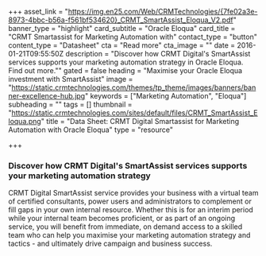 +++
asset_link = "https://img.en25.com/Web/CRMTechnologies/{7fe02a3e-8973-4bbc-b56a-f561bf534620}_CRMT_SmartAssist_Eloqua_V2.pdf"
banner_type = "highlight"
card_subtitle = "Oracle Eloqua"
card_title = "CRMT Smartassist for Marketing Automation with"
contact_type = "button"
content_type = "Datasheet"
cta = "Read more"
cta_image = ""
date = 2016-01-21T09:55:50Z
description = "Discover how CRMT Digital's SmartAssist services supports your marketing automation strategy in Oracle Eloqua. Find out more.\""
gated = false
heading = "Maximise your Oracle Eloqua investment with SmartAssist"
image = "https://static.crmtechnologies.com/themes/tp_theme/images/banners/banner-excellence-hub.jpg"
keywords = ["Marketing Automation", "Eloqua"]
subheading = ""
tags = []
thumbnail = "https://static.crmtechnologies.com/sites/default/files/CRMT_SmartAssist_Eloqua.png"
title = "Data Sheet: CRMT Digital Smartassist for Marketing Automation with Oracle Eloqua"
type = "resource"

+++
### Discover how CRMT Digital's SmartAssist services supports your marketing automation strategy

CRMT Digital SmartAssist service provides your business with a virtual team of certified consultants, power users and administrators to complement or fill gaps in your own internal resource. Whether this is for an interim period while your internal team becomes proficient, or as part of an ongoing service, you will benefit from immediate, on demand access to a skilled team who can help you maximise your marketing automation strategy and tactics - and ultimately drive campaign and business success.